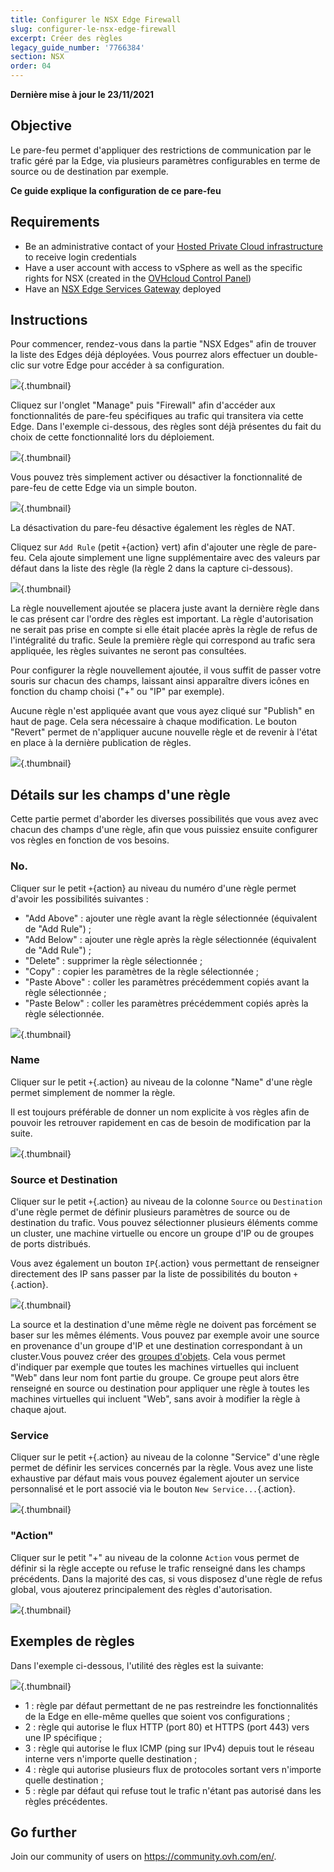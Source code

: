 ```yaml
---
title: Configurer le NSX Edge Firewall
slug: configurer-le-nsx-edge-firewall
excerpt: Créer des règles 
legacy_guide_number: '7766384'
section: NSX
order: 04
---
```


**Dernière mise à jour le 23/11/2021**

## Objective

Le pare-feu permet d'appliquer des restrictions de communication par le trafic géré par la Edge, via plusieurs paramètres configurables en terme de source ou de destination par exemple.

**Ce guide explique la configuration de ce pare-feu**

## Requirements

- Be an administrative contact of your [Hosted Private Cloud infrastructure](https://www.ovhcloud.com/en-gb/enterprise/products/hosted-private-cloud/) to receive login credentials
- Have a user account with access to vSphere as well as the specific rights for NSX (created in the [OVHcloud Control Panel](https://www.ovh.com/auth/?action=gotomanager&from=https://www.ovh.co.uk/&ovhSubsidiary=GB))
- Have an [NSX Edge Services Gateway](https://docs.ovh.com/gb/en/private-cloud/how-to-deploy-an-nsx-edge-gateway/) deployed

## Instructions

Pour commencer, rendez-vous dans la partie "NSX Edges" afin de trouver la liste des Edges déjà déployées. Vous pourrez alors effectuer un double-clic sur votre Edge pour accéder à sa configuration.

![](images/content-docs-cloud-private-cloud-configure_edge_firewall-images-nsx_edge_firewall_1.jpg){.thumbnail}

Cliquez sur l'onglet "Manage" puis "Firewall" afin d'accéder aux fonctionnalités de pare-feu spécifiques au trafic qui transitera via cette Edge. Dans l'exemple ci-dessous, des règles sont déjà présentes du fait du choix de cette fonctionnalité lors du déploiement.

![](images/content-docs-cloud-private-cloud-configure_edge_firewall-images-nsx_edge_firewall_2.png){.thumbnail}

Vous pouvez très simplement activer ou désactiver la fonctionnalité de pare-feu de cette Edge via un simple bouton.

![](images/content-docs-cloud-private-cloud-configure_edge_firewall-images-nsx_edge_firewall_3.png){.thumbnail}

La désactivation du pare-feu désactive également les règles de NAT.

Cliquez sur `Add Rule` (petit `+`{action} vert) afin d'ajouter une règle de pare-feu. Cela ajoute simplement une ligne supplémentaire avec des valeurs par défaut dans la liste des règle (la règle 2 dans la capture ci-dessous).

![](images/content-docs-cloud-private-cloud-configure_edge_firewall-images-nsx_edge_firewall_4.png){.thumbnail}

La règle nouvellement ajoutée se placera juste avant la dernière règle dans le cas présent car l'ordre des règles est important. La règle d'autorisation ne serait pas prise en compte si elle était placée après la règle de refus de l'intégralité du trafic. Seule la première règle qui correspond au trafic sera appliquée, les règles suivantes ne seront pas consultées.

Pour configurer la règle nouvellement ajoutée, il vous suffit de passer votre souris sur chacun des champs, laissant ainsi apparaître divers icônes en fonction du champ choisi ("+" ou "IP" par exemple).

Aucune règle n'est appliquée avant que vous ayez cliqué sur "Publish" en haut de page. Cela sera nécessaire à chaque modification. Le bouton "Revert" permet de n'appliquer aucune nouvelle règle et de revenir à l'état en place à la dernière publication de règles.

![](images/content-docs-cloud-private-cloud-configure_edge_firewall-images-nsx_edge_firewall_5.png){.thumbnail}

## Détails sur les champs d'une règle

Cette partie permet d'aborder les diverses possibilités que vous avez avec chacun des champs d'une règle, afin que vous puissiez ensuite configurer vos règles en fonction de vos besoins.

### No.

Cliquer sur le petit `+`{action} au niveau du numéro d'une règle permet d'avoir les possibilités suivantes :

- "Add Above" : ajouter une règle avant la règle sélectionnée (équivalent de "Add Rule") ;
- "Add Below" : ajouter une règle après la règle sélectionnée (équivalent de "Add Rule") ;
- "Delete" : supprimer la règle sélectionnée ;
- "Copy" : copier les paramètres de la règle sélectionnée ;
- "Paste Above" : coller les paramètres précédemment copiés avant la règle sélectionnée ;
- "Paste Below" : coller les paramètres précédemment copiés après la règle sélectionnée.

![](images/content-docs-cloud-private-cloud-configure_edge_firewall-images-nsx_edge_firewall_6.png){.thumbnail}

### Name

Cliquer sur le petit `+`{.action} au niveau de la colonne "Name" d'une règle permet simplement de nommer la règle.

Il est toujours préférable de donner un nom explicite à vos règles afin de pouvoir les retrouver rapidement en cas de besoin de modification par la suite.

![](images/content-docs-cloud-private-cloud-configure_edge_firewall-images-nsx_edge_firewall_7.png){.thumbnail}

### Source et Destination

Cliquer sur le petit `+`{.action} au niveau de la colonne `Source` ou `Destination` d'une règle permet de définir plusieurs paramètres de source ou de destination du trafic. Vous pouvez sélectionner plusieurs éléments comme un cluster, une machine virtuelle ou encore un groupe d'IP ou de groupes de ports distribués.

Vous avez également un bouton `IP`{.action} vous permettant de renseigner directement des IP sans passer par la liste de possibilités du bouton `+`{.action}.

![](images/content-docs-cloud-private-cloud-configure_edge_firewall-images-nsx_edge_firewall_8.png){.thumbnail}

La source et la destination d'une même règle ne doivent pas forcément se baser sur les mêmes éléments. Vous pouvez par exemple avoir une source en provenance d'un groupe d'IP et une destination correspondant à un cluster.Vous pouvez créer des [groupes d'objets](../configurer-les-groupes-d-objets-nsx/). Cela vous permet d'indiquer par exemple que toutes les machines virtuelles qui incluent "Web" dans leur nom font partie du groupe. Ce groupe peut alors être renseigné en source ou destination pour appliquer une règle à toutes les machines virtuelles qui incluent "Web", sans avoir à modifier la règle à chaque ajout.

### Service

Cliquer sur le petit `+`{.action} au niveau de la colonne "Service" d'une règle permet de définir les services concernés par la règle. Vous avez une liste exhaustive par défaut mais vous pouvez également ajouter un service personnalisé et le port associé via le bouton `New Service...`{.action}.

![](images/content-docs-cloud-private-cloud-configure_edge_firewall-images-nsx_edge_firewall_9.png){.thumbnail}

### "Action"

Cliquer sur le petit "+" au niveau de la colonne `Action` vous permet de définir si la règle accepte ou refuse le trafic renseigné dans les champs précédents. Dans la majorité des cas, si vous disposez d'une règle de refus global, vous ajouterez principalement des règles d'autorisation.

![](images/content-docs-cloud-private-cloud-configure_edge_firewall-images-nsx_edge_firewall_10.png){.thumbnail}

## Exemples de règles

Dans l'exemple ci-dessous, l'utilité des règles est la suivante:

![](images/content-docs-cloud-private-cloud-configure_edge_firewall-images-nsx_edge_firewall_11.jpg){.thumbnail}

- 1 : règle par défaut permettant de ne pas restreindre les fonctionnalités de la Edge en elle-même quelles que soient vos configurations ;
- 2 : règle qui autorise le flux HTTP (port 80) et HTTPS (port 443) vers une IP spécifique ;
- 3 : règle qui autorise le flux ICMP (ping sur IPv4) depuis tout le réseau interne vers n'importe quelle destination ;
- 4 : règle qui autorise plusieurs flux de protocoles sortant vers n'importe quelle destination ;
- 5 : règle par défaut qui refuse tout le trafic n'étant pas autorisé dans les règles précédentes.

## Go further

Join our community of users on <https://community.ovh.com/en/>.
